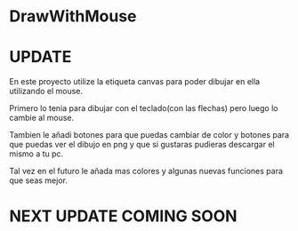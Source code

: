 # DrawWithMouse


# UPDATE
En este proyecto utilize la etiqueta canvas para poder dibujar en ella utilizando el mouse.

Primero lo tenia para dibujar con el teclado(con las flechas) pero luego lo cambie al mouse.

Tambien le añadi botones para que puedas cambiar de color y botones para que puedas ver el dibujo en png y que si gustaras pudieras descargar el mismo a tu pc.

Tal vez en el futuro le añada mas colores y algunas nuevas funciones para que seas mejor.

# NEXT UPDATE COMING SOON
